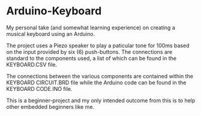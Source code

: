 # Arduino-Keyboard
My personal take (and somewhat learning experience) on creating a musical keyboard using an Arduino.

The project uses a Piezo speaker to play a paticular tone for 100ms based on the input provided by six (6) push-buttons. The connections are
standard to the components used, a list of which can be found in the KEYBOARD.CSV file.

The connections between the various components are contained within the KEYBOARD CIRCUIT.BRD file while the Arduino code can be found in 
the KEYBOARD CODE.INO file.

This is a beginner-project and my only intended outcome from this is to help other embedded beginners like me.
